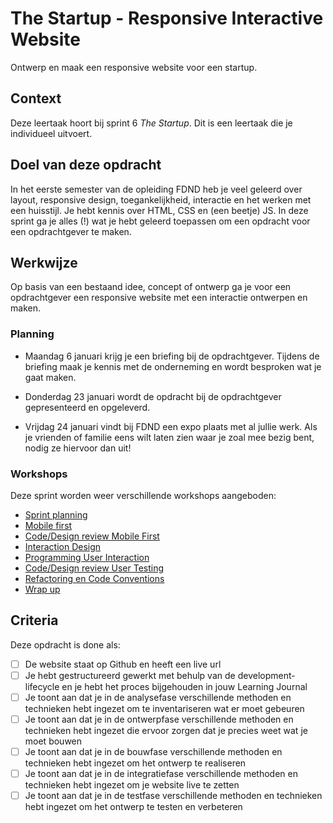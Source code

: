 # The Startup - Responsive Interactive Website

Ontwerp en maak een responsive website voor een startup.

## Context
Deze leertaak hoort bij sprint 6 _The Startup_. Dit is een leertaak die je individueel uitvoert.


## Doel van deze opdracht

In het eerste semester van de opleiding FDND heb je veel geleerd over layout, responsive design, toegankelijkheid, interactie en het werken met een huisstijl. Je hebt kennis over HTML, CSS en (een beetje) JS. In deze sprint ga je alles (!) wat je hebt geleerd toepassen om een opdracht voor een opdrachtgever te maken.


## Werkwijze

Op basis van een bestaand idee, concept of ontwerp ga je voor een opdrachtgever een responsive website met een interactie ontwerpen en maken.

### Planning

* Maandag 6 januari krijg je een briefing bij de opdrachtgever. Tijdens de briefing maak je kennis met de onderneming en wordt besproken wat je gaat maken. 

* Donderdag 23 januari wordt de opdracht bij de opdrachtgever gepresenteerd en opgeleverd.

* Vrijdag 24 januari vindt bij FDND een expo plaats met al jullie werk. Als je vrienden of familie eens wilt laten zien waar je zoal mee bezig bent, nodig ze hiervoor dan uit!

### Workshops

Deze sprint worden weer verschillende workshops aangeboden:

- [Sprint planning](sprint-planning.md)
- [Mobile first](mobile-first)
- [Code/Design review Mobile First](code-design-review-mobile-first.md)
- [Interaction Design](interaction-design.md)
- [Programming User Interaction](programming-user-interaction.md)
- [Code/Design review User Testing](code-design-review-user-testing.md)
- [Refactoring en Code Conventions](refactoring-code-conventions.md)
- [Wrap up](wrap-up.md)




<!-- 
### Analyseren
In de analysefase inventariseer je wat er moet gebeuren om een taak uit te voeren. 

Bijvoorbeeld: grip krijgen op een taak door het voeren van een gesprek met jouw opdrachtgever, schrijven van een debriefing, inventarisatie van bestaande informatie, interface audit, interface inventory, planning, maken van een todo lijst en bepalen van definitions of done. 
-->
<!-- 
### Ontwerpen
In de ontwerpfase neem je ontwerpbeslissingen en zorg je dat je precies weet wat je moet gaan bouwen. 

Bijvoorbeeld: het maken van idee-schetsen, wireframes en wireflows tekenen, labels bepalen, responsive layout uitwerken, breakpoints bepalen en breakdowns maken voor onderzoek naar semantische HTML elementen die je nodig hebt, hoe je de layout in CSS zou kunnen maken en welke JS en CSS je nodig hebt voor interacties en animaties.
 -->
<!-- 
### Bouwen
In de bouwfase realiseer je de beslissingen uit de ontwerpfase. 

Bijvoorbeeld: toepassen van HTML, CSS en JS, werken volgens conventies en best practices, toegankelijke code schrijven en mobile first toepassen.
 -->
<!-- 
### Integreren
In de integratiefase voer je de aanpassingen door zodat iedereen ze kan zien. 

Bijvoorbeeld: het comitten en pushen van code en publiceren met behulp van Github Pages.
 -->
<!-- 
### Testen
In de testfase controleer je of jouw aanpassingen werken zoals bedoeld en pas je zo nodig jouw ontwerp of de code aan om te beantwoorden aan jouw bevindingen. 

Bijvoorbeeld: uitvoeren van code/design reviews, user tests met gebruikers, toegankelijkheid testen met lighthouse en handmatige tests, je bevindingen documenteren en bepalen of je nog een iteratie maakt.
 -->
## Criteria

Deze opdracht is done als:

- [ ] De website staat op Github en heeft een live url
- [ ] Je hebt gestructureerd gewerkt met behulp van de development-lifecycle en je hebt het proces bijgehouden in jouw Learning Journal
- [ ] Je toont aan dat je in de analysefase verschillende methoden en technieken hebt ingezet om te inventariseren wat er moet gebeuren
- [ ] Je toont aan dat je in de ontwerpfase verschillende methoden en technieken hebt ingezet die ervoor zorgen dat je precies weet wat je moet bouwen
- [ ] Je toont aan dat je in de bouwfase verschillende methoden en technieken hebt ingezet om het ontwerp te realiseren
- [ ] Je toont aan dat je in de integratiefase verschillende methoden en technieken hebt ingezet om je website live te zetten
- [ ] Je toont aan dat je in de testfase verschillende methoden en technieken hebt ingezet om het ontwerp te testen en verbeteren
